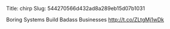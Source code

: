 Title: chirp
Slug: 544270566d432ad8a289eb15d07b1031

Boring Systems Build Badass Businesses <a href="http://t.co/ZLtgMj1wDk">http://t.co/ZLtgMj1wDk</a>
